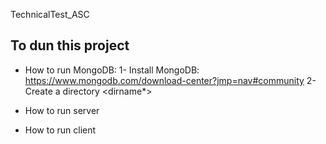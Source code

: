 TechnicalTest_ASC

## To dun this project

- How to run MongoDB:
1- Install MongoDB: https://www.mongodb.com/download-center?jmp=nav#community
2- Create a directory <dirname*>

- How to run server

- How to run client